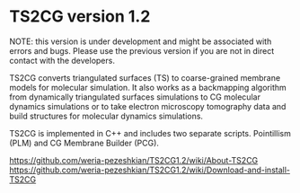 # TS2CG version 1.2

NOTE: this version is under development and might be associated with errors and bugs.
Please use the previous version if you are not in direct contact with the developers.

TS2CG converts triangulated surfaces (TS) to coarse-grained membrane models for molecular simulation.
It also works as a backmapping algorithm from dynamically triangulated surfaces simulations to CG molecular dynamics simulations or 
to take electron microscopy tomography data and build structures for molecular dynamics simulations.

TS2CG is implemented in C++ and includes two separate scripts. Pointillism (PLM) and CG Membrane Builder (PCG).

https://github.com/weria-pezeshkian/TS2CG1.2/wiki/About-TS2CG
https://github.com/weria-pezeshkian/TS2CG1.2/wiki/Download-and-install-TS2CG

